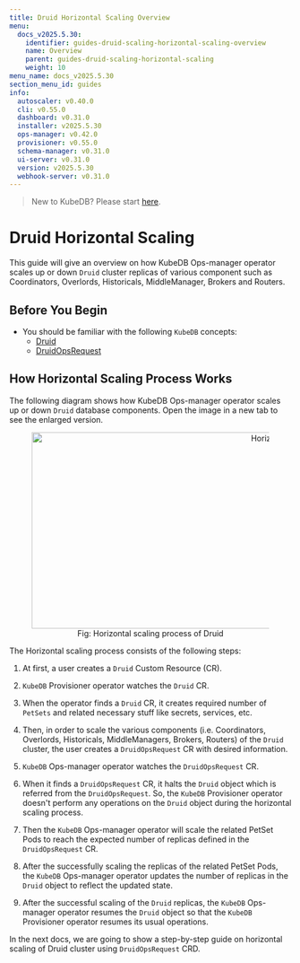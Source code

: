 ```yaml
---
title: Druid Horizontal Scaling Overview
menu:
  docs_v2025.5.30:
    identifier: guides-druid-scaling-horizontal-scaling-overview
    name: Overview
    parent: guides-druid-scaling-horizontal-scaling
    weight: 10
menu_name: docs_v2025.5.30
section_menu_id: guides
info:
  autoscaler: v0.40.0
  cli: v0.55.0
  dashboard: v0.31.0
  installer: v2025.5.30
  ops-manager: v0.42.0
  provisioner: v0.55.0
  schema-manager: v0.31.0
  ui-server: v0.31.0
  version: v2025.5.30
  webhook-server: v0.31.0
---
```


> New to KubeDB? Please start [here](/docs/v2025.5.30/README).

# Druid Horizontal Scaling

This guide will give an overview on how KubeDB Ops-manager operator scales up or down `Druid` cluster replicas of various component such as Coordinators, Overlords, Historicals, MiddleManager, Brokers and Routers.

## Before You Begin

- You should be familiar with the following `KubeDB` concepts:
    - [Druid](/docs/v2025.5.30/guides/druid/concepts/druid)
    - [DruidOpsRequest](/docs/v2025.5.30/guides/druid/concepts/druidopsrequest)

## How Horizontal Scaling Process Works

The following diagram shows how KubeDB Ops-manager operator scales up or down `Druid` database components. Open the image in a new tab to see the enlarged version.

<figure align="center">
  <img alt="Horizontal scaling process of Druid" src="/docs/v2025.5.30/guides/druid/scaling/horizontal-scaling/images/dr-horizontal-scaling.png" width="1000" height="350">
  <figcaption align="center">Fig: Horizontal scaling process of Druid</figcaption>
</figure>

The Horizontal scaling process consists of the following steps:

1. At first, a user creates a `Druid` Custom Resource (CR).

2. `KubeDB` Provisioner  operator watches the `Druid` CR.

3. When the operator finds a `Druid` CR, it creates required number of `PetSets` and related necessary stuff like secrets, services, etc.

4. Then, in order to scale the various components (i.e. Coordinators, Overlords, Historicals, MiddleManagers, Brokers, Routers) of the `Druid` cluster, the user creates a `DruidOpsRequest` CR with desired information.

5. `KubeDB` Ops-manager operator watches the `DruidOpsRequest` CR.

6. When it finds a `DruidOpsRequest` CR, it halts the `Druid` object which is referred from the `DruidOpsRequest`. So, the `KubeDB` Provisioner  operator doesn't perform any operations on the `Druid` object during the horizontal scaling process.

7. Then the `KubeDB` Ops-manager operator will scale the related PetSet Pods to reach the expected number of replicas defined in the `DruidOpsRequest` CR.

8. After the successfully scaling the replicas of the related PetSet Pods, the `KubeDB` Ops-manager operator updates the number of replicas in the `Druid` object to reflect the updated state.

9. After the successful scaling of the `Druid` replicas, the `KubeDB` Ops-manager operator resumes the `Druid` object so that the `KubeDB` Provisioner  operator resumes its usual operations.

In the next docs, we are going to show a step-by-step guide on horizontal scaling of Druid cluster using `DruidOpsRequest` CRD.
